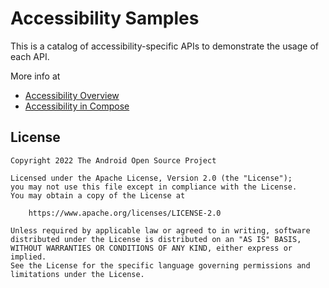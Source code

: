 # Accessibility Samples

This is a catalog of accessibility-specific APIs to demonstrate the usage of each API.

More info at
- [Accessibility Overview](https://developer.android.com/guide/topics/ui/accessibility)
- [Accessibility in Compose](https://developer.android.com/jetpack/compose/accessibility)

## License

```
Copyright 2022 The Android Open Source Project
 
Licensed under the Apache License, Version 2.0 (the "License");
you may not use this file except in compliance with the License.
You may obtain a copy of the License at

    https://www.apache.org/licenses/LICENSE-2.0

Unless required by applicable law or agreed to in writing, software
distributed under the License is distributed on an "AS IS" BASIS,
WITHOUT WARRANTIES OR CONDITIONS OF ANY KIND, either express or implied.
See the License for the specific language governing permissions and
limitations under the License.
```
